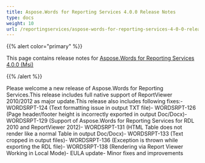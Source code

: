 ```yaml
---
title: Aspose.Words for Reporting Services 4.0.0 Release Notes
type: docs
weight: 10
url: /reportingservices/aspose-words-for-reporting-services-4-0-0-release-notes/
---
```


{{% alert color="primary" %}} 

This page contains release notes for [Aspose.Words for Reporting Services 4.0.0 (Msi)](http://www.aspose.com/downloads/words/reportingservices/new-releases/aspose.words-for-reporting-services-4.0.0-\(msi\)/)

{{% /alert %}} 

Please welcome a new release of Aspose.Words for Reporting Services.This release includes full native support of ReportViewer 2010/2012 as major update.This release also includes following fixes:- WORDSRPT-124 (Text formatting issue in output TXT file)- WORDSRPT-126 (Page header/footer height is incorrectly exported in output Doc/Docx)- WORDSRPT-129 (Support of Aspose.Words for Reporting Services for RDL 2010 and ReportViewer 2012)- WORDSRPT-131 (HTML Table does not render like a normal Table in output Doc/Docx)- WORDSRPT-133 (Text cropped in output files)- WORDSRPT-136 (Exception is thrown while exporting the RDL file)- WORDSRPT-138 (Rendering via Report Viewer Working in Local Mode)- EULA update- Minor fixes and improvements
